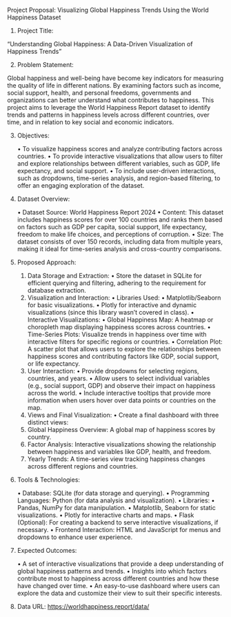 Project Proposal: Visualizing Global Happiness Trends Using the World Happiness Dataset

1. Project Title:

“Understanding Global Happiness: A Data-Driven Visualization of Happiness Trends”

2. Problem Statement:

Global happiness and well-being have become key indicators for measuring the quality of life in different nations. By examining factors such as income, social support, health, and personal freedoms, governments and organizations can better understand what contributes to happiness. This project aims to leverage the World Happiness Report dataset to identify trends and patterns in happiness levels across different countries, over time, and in relation to key social and economic indicators.

3. Objectives:

	•	To visualize happiness scores and analyze contributing factors across countries.
	•	To provide interactive visualizations that allow users to filter and explore relationships between different variables, such as GDP, life expectancy, and social support.
	•	To include user-driven interactions, such as dropdowns, time-series analysis, and region-based filtering, to offer an engaging exploration of the dataset.

4. Dataset Overview:

	•	Dataset Source: World Happiness Report 2024
	•	Content: This dataset includes happiness scores for over 100 countries and ranks them based on factors such as GDP per capita, social support, life expectancy, freedom to make life choices, and perceptions of corruption.
	•	Size: The dataset consists of over 150 records, including data from multiple years, making it ideal for time-series analysis and cross-country comparisons.

5. Proposed Approach:

	1.	Data Storage and Extraction:
	•	Store the dataset in SQLite for efficient querying and filtering, adhering to the requirement for database extraction.
	2.	Visualization and Interaction:
	•	Libraries Used:
	•	Matplotlib/Seaborn for basic visualizations.
	•	Plotly for interactive and dynamic visualizations (since this library wasn’t covered in class).
	•	Interactive Visualizations:
	•	Global Happiness Map: A heatmap or choropleth map displaying happiness scores across countries.
	•	Time-Series Plots: Visualize trends in happiness over time with interactive filters for specific regions or countries.
	•	Correlation Plot: A scatter plot that allows users to explore the relationships between happiness scores and contributing factors like GDP, social support, or life expectancy.
	3.	User Interaction:
	•	Provide dropdowns for selecting regions, countries, and years.
	•	Allow users to select individual variables (e.g., social support, GDP) and observe their impact on happiness across the world.
	•	Include interactive tooltips that provide more information when users hover over data points or countries on the map.
	4.	Views and Final Visualization:
	•	Create a final dashboard with three distinct views:
	1.	Global Happiness Overview: A global map of happiness scores by country.
	2.	Factor Analysis: Interactive visualizations showing the relationship between happiness and variables like GDP, health, and freedom.
	3.	Yearly Trends: A time-series view tracking happiness changes across different regions and countries.

6. Tools & Technologies:

	•	Database: SQLite (for data storage and querying).
	•	Programming Languages: Python (for data analysis and visualization).
	•	Libraries:
	•	Pandas, NumPy for data manipulation.
	•	Matplotlib, Seaborn for static visualizations.
	•	Plotly for interactive charts and maps.
	•	Flask (Optional): For creating a backend to serve interactive visualizations, if necessary.
	•	Frontend Interaction: HTML and JavaScript for menus and dropdowns to enhance user experience.

7. Expected Outcomes:

	•	A set of interactive visualizations that provide a deep understanding of global happiness patterns and trends.
	•	Insights into which factors contribute most to happiness across different countries and how these have changed over time.
	•	An easy-to-use dashboard where users can explore the data and customize their view to suit their specific interests.

8. Data URL: https://worldhappiness.report/data/